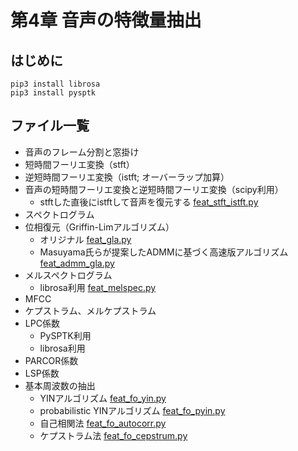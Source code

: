 # 第4章 音声の特徴量抽出

## はじめに
```
pip3 install librosa
pip3 install pysptk
```

## ファイル一覧
- 音声のフレーム分割と窓掛け
- 短時間フーリエ変換（stft）
- 逆短時間フーリエ変換（istft; オーバーラップ加算）
- 音声の短時間フーリエ変換と逆短時間フーリエ変換（scipy利用）
  - stftした直後にistftして音声を復元する [feat_stft_istft.py](https://github.com/tam17aki/speech_process_exercise/blob/master/SpeechAnalysis/feat_stft_istft.py)
- スペクトログラム
- 位相復元（Griffin-Limアルゴリズム）
  - オリジナル [feat_gla.py](https://github.com/tam17aki/speech_process_exercise/blob/master/SpeechAnalysis/feat_gla.py)
  - Masuyama氏らが提案したADMMに基づく高速版アルゴリズム [feat_admm_gla.py](https://github.com/tam17aki/speech_process_exercise/blob/master/SpeechAnalysis/feat_admm_gla.py)
- メルスペクトログラム
  - librosa利用 [feat_melspec.py](https://github.com/tam17aki/speech_process_exercise/blob/master/SpeechAnalysis/feat_melspec.py)
- MFCC
- ケプストラム、メルケプストラム
- LPC係数
  - PySPTK利用
  - librosa利用
- PARCOR係数
- LSP係数
- 基本周波数の抽出
  - YINアルゴリズム [feat_fo_yin.py](https://github.com/tam17aki/speech_process_exercise/blob/master/SpeechAnalysis/feat_fo_yin.py)
  - probabilistic YINアルゴリズム [feat_fo_pyin.py](https://github.com/tam17aki/speech_process_exercise/blob/master/SpeechAnalysis/feat_fo_pyin.py)
  - 自己相関法 [feat_fo_autocorr.py](https://github.com/tam17aki/speech_process_exercise/blob/master/SpeechAnalysis/feat_fo_autocorr.py)
  - ケプストラム法 [feat_fo_cepstrum.py](https://github.com/tam17aki/speech_process_exercise/blob/master/SpeechAnalysis/feat_fo_cepstrum.py)
